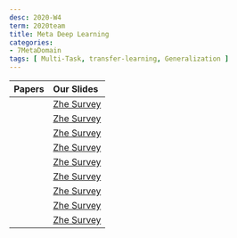 ```yaml
---
desc: 2020-W4
term: 2020team
title: Meta Deep Learning
categories:
- 7MetaDomain
tags: [ Multi-Task, transfer-learning, Generalization ]  
---
```




| Papers |  Our Slides |
| -------------------------------------: | :------------------------------------- |
| | [Zhe Survey]({{site.baseurl}}/talks-A2020A/Slides-01-IRM-20190913-group.pdf) |
| | [Zhe Survey]({{site.baseurl}}/talks-A2020A/Slides-12-CausalReview-20200429-group.pdf) |
| | [Zhe Survey]({{site.baseurl}}/talks-A2020A/Slides-02-MetaTransfer-20191115-group.pdf) |
| | [Zhe Survey]({{site.baseurl}}/talks-A2020A/Slides-03-Sparsity-20191122-group.pdf) |
| | [Zhe Survey]({{site.baseurl}}/talks-A2020A/Slides-10-MetaLearningReview-20200331-group.pdf) |
| | [Zhe Survey]({{site.baseurl}}/talks-A2020A/Slides-16-DA-20200705-group.pdf) |
| | [Zhe Survey]({{site.baseurl}}/talks-A2020A/Slides-20-GP-2020824-group.pdf) |
| | [Zhe Survey]({{site.baseurl}}/talks-A2020A/Slides-22-MNR-20201108-group.pdf) |
| | [Zhe Survey]({{site.baseurl}}/talks-A2020A/Slides-24-StructuralMultiTask-20201206.pdf) |

